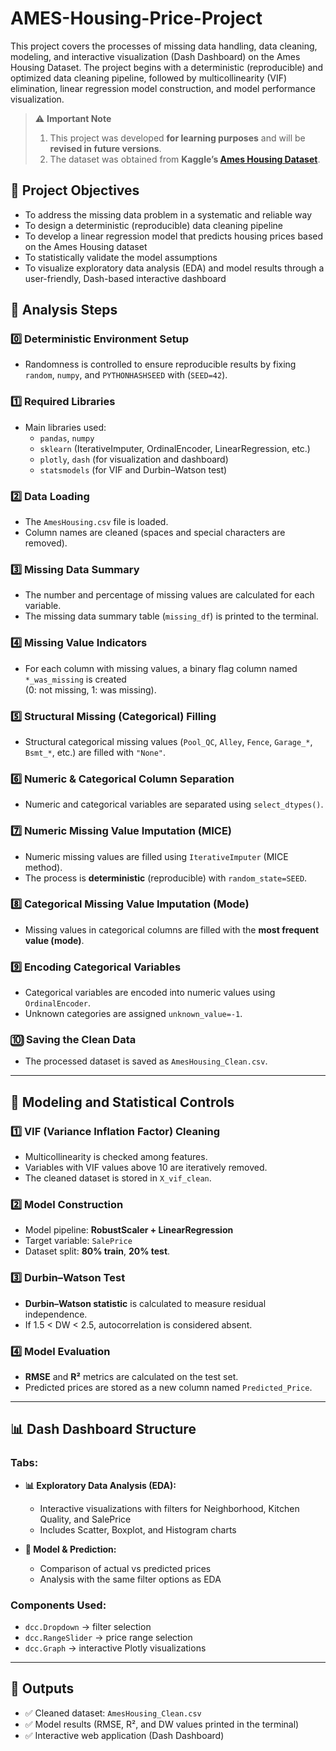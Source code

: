# AMES-Housing-Price-Project
This project covers the processes of missing data handling, data cleaning, modeling, and interactive visualization (Dash Dashboard) on the Ames Housing Dataset.
The project begins with a deterministic (reproducible) and optimized data cleaning pipeline, followed by multicollinearity (VIF) elimination, linear regression model construction, and model performance visualization.


> ⚠️ **Important Note**
> 1. This project was developed **for learning purposes** and will be **revised in future versions**.  
> 2. The dataset was obtained from **Kaggle’s [Ames Housing Dataset](https://www.kaggle.com/datasets/shashanknecrothapa/ames-housing-dataset)**.


## 🎯 Project Objectives

- To address the missing data problem in a systematic and reliable way  
- To design a deterministic (reproducible) data cleaning pipeline  
- To develop a linear regression model that predicts housing prices based on the Ames Housing dataset  
- To statistically validate the model assumptions  
- To visualize exploratory data analysis (EDA) and model results through a user-friendly, Dash-based interactive dashboard


## 🧩 Analysis Steps

### 0️⃣ Deterministic Environment Setup
- Randomness is controlled to ensure reproducible results by fixing `random`, `numpy`, and `PYTHONHASHSEED` with (`SEED=42`).

### 1️⃣ Required Libraries
- Main libraries used:
  - `pandas`, `numpy`
  - `sklearn` (IterativeImputer, OrdinalEncoder, LinearRegression, etc.)
  - `plotly`, `dash` (for visualization and dashboard)
  - `statsmodels` (for VIF and Durbin–Watson test)

### 2️⃣ Data Loading
- The `AmesHousing.csv` file is loaded.  
- Column names are cleaned (spaces and special characters are removed).

### 3️⃣ Missing Data Summary
- The number and percentage of missing values are calculated for each variable.  
- The missing data summary table (`missing_df`) is printed to the terminal.

### 4️⃣ Missing Value Indicators
- For each column with missing values, a binary flag column named `*_was_missing` is created  
  (0: not missing, 1: was missing).

### 5️⃣ Structural Missing (Categorical) Filling
- Structural categorical missing values (`Pool_QC`, `Alley`, `Fence`, `Garage_*`, `Bsmt_*`, etc.) are filled with `"None"`.

### 6️⃣ Numeric & Categorical Column Separation
- Numeric and categorical variables are separated using `select_dtypes()`.

### 7️⃣ Numeric Missing Value Imputation (MICE)
- Numeric missing values are filled using `IterativeImputer` (MICE method).  
- The process is **deterministic** (reproducible) with `random_state=SEED`.

### 8️⃣ Categorical Missing Value Imputation (Mode)
- Missing values in categorical columns are filled with the **most frequent value (mode)**.

### 9️⃣ Encoding Categorical Variables
- Categorical variables are encoded into numeric values using `OrdinalEncoder`.  
- Unknown categories are assigned `unknown_value=-1`.

### 🔟 Saving the Clean Data
- The processed dataset is saved as `AmesHousing_Clean.csv`.

---

## 🧠 Modeling and Statistical Controls

### 1️⃣ VIF (Variance Inflation Factor) Cleaning
- Multicollinearity is checked among features.  
- Variables with VIF values above 10 are iteratively removed.  
- The cleaned dataset is stored in `X_vif_clean`.

### 2️⃣ Model Construction
- Model pipeline: **RobustScaler + LinearRegression**  
- Target variable: `SalePrice`  
- Dataset split: **80% train**, **20% test**.

### 3️⃣ Durbin–Watson Test
- **Durbin–Watson statistic** is calculated to measure residual independence.  
- If 1.5 < DW < 2.5, autocorrelation is considered absent.

### 4️⃣ Model Evaluation
- **RMSE** and **R²** metrics are calculated on the test set.  
- Predicted prices are stored as a new column named `Predicted_Price`.

---

## 📊 Dash Dashboard Structure

### Tabs:
- **📊 Exploratory Data Analysis (EDA):**
  - Interactive visualizations with filters for Neighborhood, Kitchen Quality, and SalePrice  
  - Includes Scatter, Boxplot, and Histogram charts

- **🤖 Model & Prediction:**
  - Comparison of actual vs predicted prices  
  - Analysis with the same filter options as EDA

### Components Used:
- `dcc.Dropdown` → filter selection  
- `dcc.RangeSlider` → price range selection  
- `dcc.Graph` → interactive Plotly visualizations  

---

## 💾 Outputs

- ✅ Cleaned dataset: `AmesHousing_Clean.csv`  
- ✅ Model results (RMSE, R², and DW values printed in the terminal)  
- ✅ Interactive web application (Dash Dashboard)


